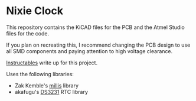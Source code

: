 # Nixie Clock
This repository contains the KiCAD files for the PCB and the Atmel Studio files for the code.

If you plan on recreating this, I recommend changing the PCB design to use all SMD components and paying attention to high voltage clearance.

[Instructables](https://www.instructables.com/id/SMD-Nixie-Clock/) write up for this project.

Uses the following libraries:
- Zak Kemble's [millis](https://github.com/zkemble/millis) library
- akafugu's [DS3231](https://github.com/akafugu/ds_rtc_lib) RTC library